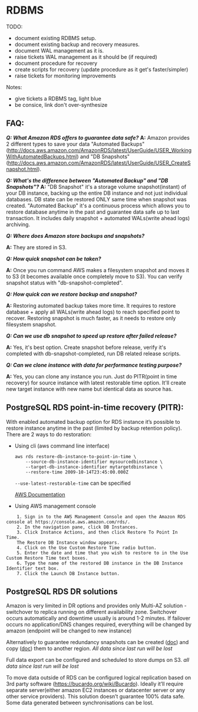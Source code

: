 RDBMS
=====

TODO:
 * document existing RDBMS setup.
 * document existing backup and recovery measures.
 * document WAL management as it is.
 * raise tickets WAL management as it should be (if required)
 * document procedure for recovery
 * create scripts for recovery (update procedure as it get's faster/simpler)
 * raise tickets for monitoring improvements

Notes:
 * give tickets a RDBMS tag, light blue
 * be consice, link don't over-synthesize


## FAQ:
_**Q: What Amazon RDS offers to guarantee data safe?**_
**A:** Amazon provides 2 different types to save your data "Automated Backups"(http://docs.aws.amazon.com/AmazonRDS/latest/UserGuide/USER_WorkingWithAutomatedBackups.html) and "DB Snapshots"(http://docs.aws.amazon.com/AmazonRDS/latest/UserGuide/USER_CreateSnapshot.html).


_**Q: What's the difference between "Automated Backup" and "DB Snapshots"?**_
**A:** "DB Snapshot" it's a storage volume snapshot(instant) of your DB instance, backing up the entire DB instance and not just individual databases. DB state can be restored ONLY same time when snapshot was created.
"Automated Backup" it's a  continuous process which allows you to restore database anytime in the past and guarantee data safe up to last transaction. It includes daily snapshot + automated WALs(write ahead logs) archiving.


_**Q: Where does Amazon store backups and snapshots?**_

**A:** They are stored in S3.


_**Q: How quick snapshot can be taken?**_

**A:** Once you run command AWS makes a filesystem snapshot and moves it to S3 (it becomes available once completely move to S3). You can verify snapshot status with "db-snapshot-completed".


_**Q: How quick can we restore backup and snapshot?**_

**A:** Restoring automated backup takes more time. It requires to restore database + apply all WALs(write ahead logs) to reach specified point to recover.
Restoring snapshot is much faster, as it needs to restore only filesystem snapshot.


_**Q: Can we use db snapshot to speed up restore after failed release?**_

**A:** Yes, it's best option.
Create snapshot before release, verify it's completed with db-snapshot-completed, run DB related release scripts.

_**Q: Can we clone instance with data for performance testing purpose?**_

**A:** Yes, you can clone any instance you run.
Just do PITR(point in time recovery) for source instance with latest restorable time option. It'll create new target instance with new name but identical data as source has.




## PostgreSQL RDS point-in-time recovery (PITR):
With enabled automated backup option for RDS instance it’s possible to restore instance anytime in the past (limited by backup retention policy). There are 2 ways to do restoration:

* Using cli (aws command line interface)
    ```
    aws rds restore-db-instance-to-point-in-time \
        --source-db-instance-identifier mysourcedbinstance \
        --target-db-instance-identifier mytargetdbinstance \
        --restore-time 2009-10-14T23:45:00.000Z  
    ```

    ```--use-latest-restorable-time``` can be specified

    [AWS Documentation](http://docs.aws.amazon.com//cli/latest/reference/rds/restore-db-instance-to-point-in-time.html)

* Using AWS management console
```
    1. Sign in to the AWS Management Console and open the Amazon RDS console at https://console.aws.amazon.com/rds/.
    2. In the navigation pane, click DB Instances.
    3. Click Instance Actions, and then click Restore To Point In Time.
    The Restore DB Instance window appears.
    4. Click on the Use Custom Restore Time radio button.
    5. Enter the date and time that you wish to restore to in the Use Custom Restore Time text boxes.
    6. Type the name of the restored DB instance in the DB Instance Identifier text box.
    7. Click the Launch DB Instance button.
```

## PostgreSQL RDS DR solutions
  Amazon is very limited in DR options and provides only Multi-AZ solution - switchover to replica running on different availability zone. Switchover occurs automatically and downtime usually is around 1-2 minutes. If failover occurs no application/DNS changes required, everything will be changed by amazon (endpoint will be changed to new instance)

  Alternatively to guarantee redundancy snapshots can be created ([doc](http://docs.aws.amazon.com/AmazonRDS/latest/UserGuide/USER_CreateSnapshot.html)) and copy ([doc](http://docs.aws.amazon.com//cli/latest/reference/rds/copy-db-snapshot.html)) them to another region. *All data since last run will be lost*

  Full data export can be configured and scheduled to store dumps on S3. *all data since last run will be lost*

  To move data outside of RDS can be configured logical replication based on 3rd party software (https://bucardo.org/wiki/Bucardo). Ideally it’ll require separate server(either amazon EC2 instances or datacenter server or any other service providers). This solution doesn’t guarantee 100% data safe. Some data generated between synchronisations can be lost.
